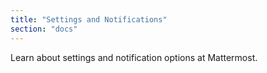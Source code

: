 ```yaml
---
title: "Settings and Notifications"
section: "docs"
---
```


Learn about settings and notification options at Mattermost.
